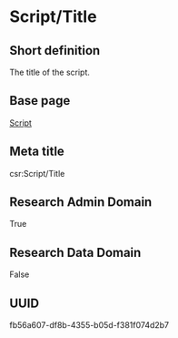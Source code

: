 # Script/Title
## Short definition
The title of the script.
## Base page
[Script](https://github.com/EuroCRIS/CASRAI-Dictionairies/blob/main/Objects/Script.md)
## Meta title
csr:Script/Title
## Research Admin Domain
True
## Research Data Domain
False
## UUID
fb56a607-df8b-4355-b05d-f381f074d2b7
